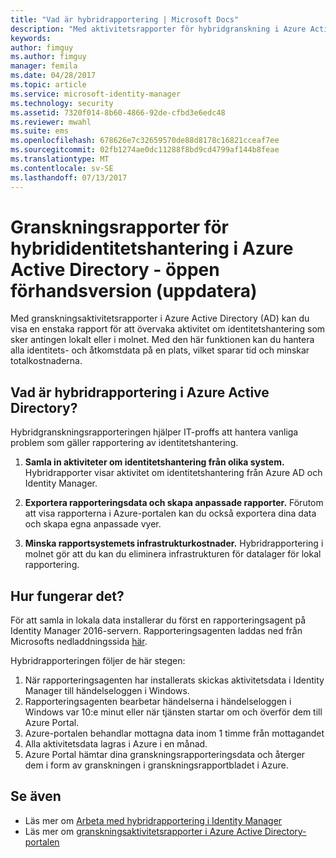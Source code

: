 ```yaml
---
title: "Vad är hybridrapportering | Microsoft Docs"
description: "Med aktivitetsrapporter för hybridgranskning i Azure Active Directory kan du se händelser som granskats såväl i molnet som lokalt."
keywords: 
author: fimguy
ms.author: fimguy
manager: femila
ms.date: 04/28/2017
ms.topic: article
ms.service: microsoft-identity-manager
ms.technology: security
ms.assetid: 7320f014-8b60-4866-92de-cfbd3e6edc48
ms.reviewer: mwahl
ms.suite: ems
ms.openlocfilehash: 678626e7c32659570de88d8178c16821cceaf7ee
ms.sourcegitcommit: 02fb1274ae0dc11288f8bd9cd4799af144b8feae
ms.translationtype: MT
ms.contentlocale: sv-SE
ms.lasthandoff: 07/13/2017
---
```

# Granskningsrapporter för hybrididentitetshantering i Azure Active Directory - öppen förhandsversion (uppdatera)
<a id="hybrid-identity-management-audit-reports-in-azure-active-directory---public-previewrefresh" class="xliff"></a>
Med granskningsaktivitetsrapporter i Azure Active Directory (AD) kan du visa en enstaka rapport för att övervaka aktivitet om identitetshantering som sker antingen lokalt eller i molnet. Med den här funktionen kan du hantera alla identitets- och åtkomstdata på en plats, vilket sparar tid och minskar totalkostnaderna.

## Vad är hybridrapportering i Azure Active Directory?
<a id="what-is-azure-active-directory-hybrid-reporting" class="xliff"></a>
Hybridgranskningsrapporteringen hjälper IT-proffs att hantera vanliga problem som gäller rapportering av identitetshantering.

1. **Samla in aktiviteter om identitetshantering från olika system.** Hybridrapporter visar aktivitet om identitetshantering från Azure AD och Identity Manager.

2. **Exportera rapporteringsdata och skapa anpassade rapporter.** Förutom att visa rapporterna i Azure-portalen kan du också exportera dina data och skapa egna anpassade vyer.

3. **Minska rapportsystemets infrastrukturkostnader.** Hybridrapportering i molnet gör att du kan du eliminera infrastrukturen för datalager för lokal rapportering.

## Hur fungerar det?
<a id="how-does-it-work" class="xliff"></a>

För att samla in lokala data installerar du först en rapporteringsagent på Identity Manager 2016-servern. Rapporteringsagenten laddas ned från Microsofts nedladdningssida [här](https://www.microsoft.com/en-us/download/details.aspx?id=55112).

Hybridrapporteringen följer de här stegen:
1. När rapporteringsagenten har installerats skickas aktivitetsdata i Identity Manager till händelseloggen i Windows.
2. Rapporteringsagenten bearbetar händelserna i händelseloggen i Windows var 10:e minut eller när tjänsten startar om och överför dem till Azure Portal.
3. Azure-portalen behandlar mottagna data inom 1 timme från mottagandet
4. Alla aktivitetsdata lagras i Azure i en månad.
5. Azure Portal hämtar dina granskningsrapporteringsdata och återger dem i form av granskningen i granskningsrapportbladet i Azure.

## Se även
<a id="see-also" class="xliff"></a>
- Läs mer om [Arbeta med hybridrapportering i Identity Manager](working-with-identity-manager-hybrid-reporting.md)
- Läs mer om [granskningsaktivitetsrapporter i Azure Active Directory-portalen](https://docs.microsoft.com/en-us/azure/active-directory/active-directory-reporting-activity-audit-logs)